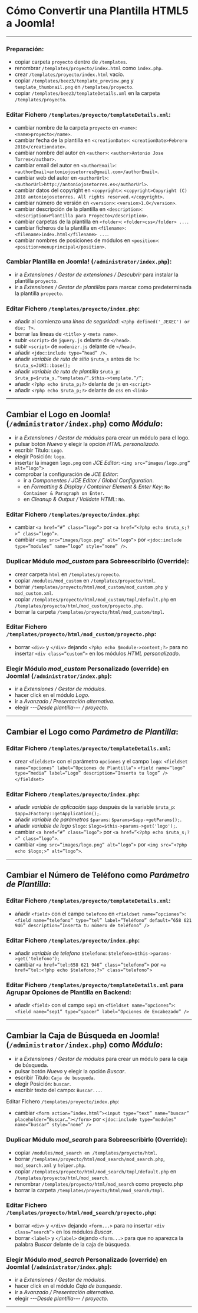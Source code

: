 # Cómo Convertir una Plantilla HTML5 a Joomla!
---
### Preparación:
- copiar carpeta `proyecto` dentro de `/templates`.
- renombrar `/templates/proyecto/index.html` como `ìndex.php`.
- crear `/templates/proyecto/index.html` vacío.
- copiar `/templates/beez3/template_preview.png` y `template_thumbnail.png` en `/templates/proyecto`.
- copiar `/templates/beez3/templateDetails.xml` en la carpeta `/templates/proyecto`.

### Editar Fichero `/templates/proyecto/templateDetails.xml`:
- cambiar nombre de la carpeta `proyecto` en `<name>`: `<name>proyecto</name>`.
- cambiar fecha de la plantilla en `<creationDate>`: `<creationDate>Febrero 2018</creationdate>`.
- cambiar nombre del autor en `<author>`: `<author>Antonio Jose Torres</author>`.
- cambiar email del autor en `<authorEmail>`: `<authorEmail>antoniojosetorres@gmail.com</authorEmail>`.
- cambiar web del autor en `<authorUrl>`: `<authorUrl>http://antoniojosetorres.es</authorUrl>`.
- cambiar datos del copyright en `<copyright>`: `<copyright>Copyright (C) 2018 antoniojosetorres. All rights reserved.</copyright>`.
- cambiar número de versión en `<version>`: `<version>1.0</version>`.
- cambiar descripción de la plantilla en `<description>`: `<description>Plantilla para Proyecto</description>`.
- cambiar carpetas de la plantilla en `<folder>`: `<folder>css</folder> ...`.
- cambiar ficheros de la plantilla en `<filename>`: `<filename>index.html</filename> ...`.
- cambiar nombres de posiciones de módulos en `<position>`: `<position>menuprincipal</position>`.

### Cambiar Plantilla en Joomla! (`/administrator/index.php`):
- ir a _Extensiones / Gestor de extensiones / Descubrir_ para instalar la plantilla `proyecto`.
- ir a _Extensiones / Gestor de plantillas_ para marcar como predeterminada la plantilla `proyecto`.

### Editar Fichero `/templates/proyecto/index.php`:
- añadir al comienzo una _línea de seguridad_: `<?php defined('_JEXEC') or die; ?>`.
- borrar las líneas de `<title>` y `<meta name>`.
- subir `<script>` de `jquery.js` delante de `</head>`.
- subir `<script>` de `modenizr.js` delante de `</head>`.
- añadir `<jdoc:include type=”head” />`.
- añadir _variable de ruta de sitio_ `$ruta_s` antes de `?>`: `$ruta_s=JURI::base();`
- añadir _variable de ruta de plantilla_ `$ruta_p`: `$ruta_p=$ruta_s.”templates/”.$this->template.”/”;`
- añadir `<?php echo $ruta_p;?>` delante de `js` en `<script>`
- añadir `<?php echo $ruta_p;?>` delante de `css` en `<link>`
---
## Cambiar el Logo en Joomla! (`/administrator/index.php`) como *Módulo*:
- ir a _Extensiones / Gestor de módulos_ para crear un módulo para el logo.
- pulsar botón _Nuevo_ y elegir la opción _HTML personalizado_.
- escribir Título: `Logo`.
- elegir Posición: `logo`.
- insertar la imagen `logo.png` con _JCE Editor_: `<img src=”images/logo.png” alt=”logo”>`
- comprobar la configuración de _JCE Editor_:
  - ir a _Componentes / JCE Editor / Global Configuration_.
  - en _Formatting & Display / Container Element & Enter Key_: `No Container & Paragraph on Enter`.
  - en _Cleanup & Output / Validate HTML_: `No`.

### Editar Fichero `/templates/proyecto/index.php`:
- cambiar `<a href=”#” class=”logo”>` por `<a href=”<?php echo $ruta_s;?>” class=”logo”>`.
- cambiar `<img src=”images/logo.png” alt=”logo”>` por `<jdoc:include type=”modules” name=”logo” style=”none” />`.

### Duplicar Módulo *mod_custom* para Sobreescribirlo (Override):
- crear carpeta `html` en `/templates/proyecto`.
- copiar `/modules/mod_custom` en `/templates/proyecto/html`.
- borrar `/templates/proyecto/html/mod_custom/mod_custom.php` y `mod_custom.xml`.
- copiar `/templates/proyecto/html/mod_custom/tmpl/default.php` en `/templates/proyecto/html/mod_custom/proyecto.php`.
- borrar la carpeta `/templates/proyecto/html/mod_custom/tmpl`.

### Editar Fichero `/templates/proyecto/html/mod_custom/proyecto.php`:
- borrar `<div>` y `</div>` dejando `<?php echo $module->content;?>` para no insertar `<div class=”custom”>` en los módulos _HTML personalizado_.

### Elegir Módulo *mod_custom* Personalizado (override) en Joomla! (`/administrator/index.php`):
- ir a _Extensiones / Gestor de módulos_.
- hacer click en el módulo _Logo_.
- ir a _Avanzado / Presentación alternativa_.
- elegir _---Desde plantilla--- / proyecto_.
---
## Cambiar el Logo como *Parámetro de Plantilla*:
### Editar Fichero `/templates/proyecto/templateDetails.xml`:
- crear `<fieldset>` con el parámetro `opciones` y el campo `logo`:
    `<fieldset name=”opciones” label=”Opciones de Plantilla”>`
      `<field name=”logo” type=”media” label=”Logo” description=”Inserta tu logo” />`
    `</fieldset>`

### Editar Fichero `/templates/proyecto/index.php`:
- añadir _variable de aplicación_ `$app` después de la variable `$ruta_p`: `$app=JFactory::getApplication();`.
- añadir _variable de parámetros_ `$params`: `$params=$app->getParams();`.
- añadir _variable de logo_ `$logo`: `$logo=$this->params->get('logo');`.
- cambiar `<a href=”#” class=”logo”>` por `<a href=”<?php echo $ruta_s;?>” class=”logo”>`.
- cambiar `<img src=”images/logo.png” alt=”logo”>` por `<img src=”<?php echo $logo;>” alt=”logo”>`.
---
## Cambiar el Número de Teléfono como *Parámetro de Plantilla*:
### Editar Fichero `/templates/proyecto/templateDetails.xml`:
- añadir `<field>` con el campo `telefono` en `<fieldset name=”opciones”>`: `<field name=”telefono” type=”tel” label=”Teléfono” default=”658 621 946” description=”Inserta tu número de teléfono” />`

### Editar Fichero `/templates/proyecto/index.php`:
- añadir _variable de telefono_ `$telefono`: `$telefono=$this->params->get('telefono');`
- cambiar `<a href=”tel:658 621 946” class=”telefono”>` por `<a href=”tel:<?php echo $telefono;?>” class=”telefono”>`

### Editar Fichero `/templates/proyecto/templateDetails.xml` para Agrupar Opciones de Plantilla en Backend:
- añadir `<field>` con el campo `sep1` en `<fieldset name=”opciones”>`: `<field name=”sep1” type=”spacer” label=”Opciones de Encabezado” />`
---
## Cambiar la Caja de Búsqueda en Joomla! (`/administrator/index.php`) como *Módulo*:
- ir a _Extensiones / Gestor de módulos_ para crear un módulo para la caja de búsqueda.
- pulsar botón _Nuevo_ y elegir la opción _Buscar_.
- escribir Título: `Caja de busqueda`.
- elegir Posición: `buscar`.
- escribir texto del campo: `Buscar...`.

Editar Fichero `/templates/proyecto/index.php`:
- cambiar `<form action=”index.html”><input type=”text” name=”buscar” placeholder=”Buscar…”></form>` por `<jdoc:include type=”modules” name=”buscar” style=”none” />`

### Duplicar Módulo *mod_search* para Sobreescribirlo (Override):
- copiar `/modules/mod_search en /templates/proyecto/html`.
- borrar `/templates/proyecto/html/mod_search/mod_search.php`, `mod_search.xml` y `helper.php`.
- copiar `/templates/proyecto/html/mod_search/tmpl/default.php` en `/templates/proyecto/html/mod_search`.
- renombrar `/templates/proyecto/html/mod_search` como proyecto.php
- borrar la carpeta `/templates/proyecto/html/mod_search/tmpl`.

### Editar Fichero `/templates/proyecto/html/mod_search/proyecto.php`:
- borrar `<div>` y `</div>` dejando `<form...>` para no insertar `<div class=”search”>` en los módulos _Buscar_.
- borrar `<label>` y `</label>` dejando `<form...>` para que no aparezca la palabra _Buscar_ delante de la caja de búsqueda.

### Elegir Módulo *mod_search* Personalizado (override) en Joomla! (`/administrator/index.php`):
- ir a _Extensiones / Gestor de módulos_.
- hacer click en el módulo _Caja de busqueda_.
- ir a _Avanzado / Presentación alternativa_.
- elegir _---Desde plantilla--- / proyecto_.
---
